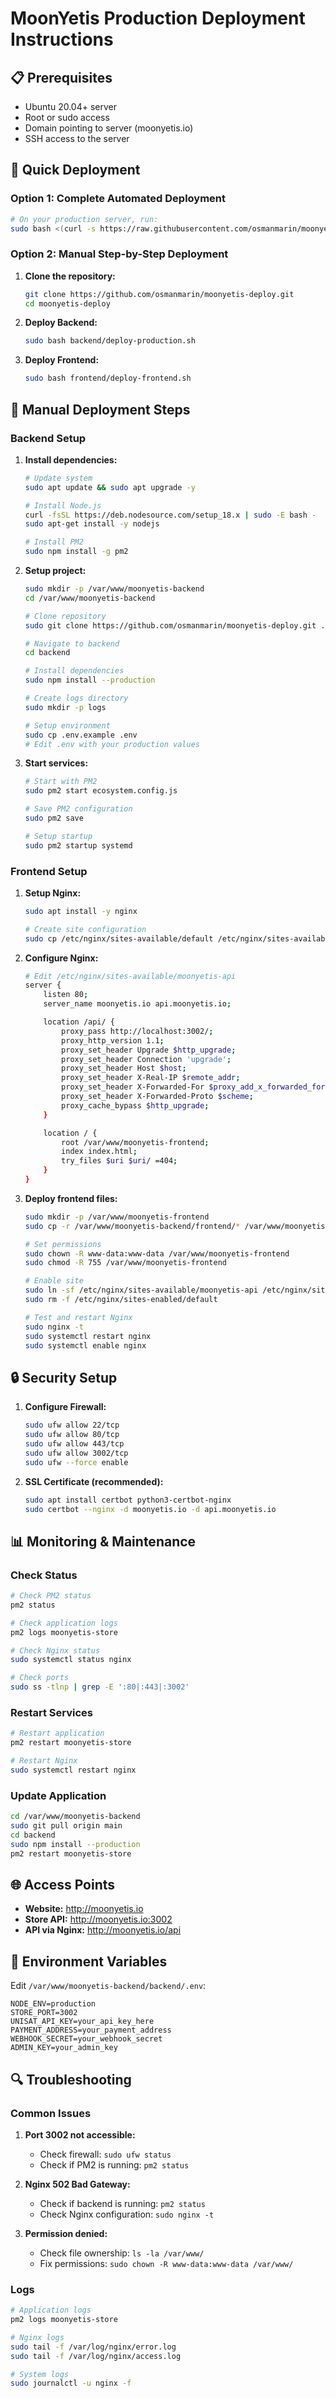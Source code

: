 # MoonYetis Production Deployment Instructions

## 📋 Prerequisites

- Ubuntu 20.04+ server
- Root or sudo access
- Domain pointing to server (moonyetis.io)
- SSH access to the server

## 🚀 Quick Deployment

### Option 1: Complete Automated Deployment

```bash
# On your production server, run:
sudo bash <(curl -s https://raw.githubusercontent.com/osmanmarin/moonyetis-deploy/main/deploy-all.sh)
```

### Option 2: Manual Step-by-Step Deployment

1. **Clone the repository:**
   ```bash
   git clone https://github.com/osmanmarin/moonyetis-deploy.git
   cd moonyetis-deploy
   ```

2. **Deploy Backend:**
   ```bash
   sudo bash backend/deploy-production.sh
   ```

3. **Deploy Frontend:**
   ```bash
   sudo bash frontend/deploy-frontend.sh
   ```

## 🔧 Manual Deployment Steps

### Backend Setup

1. **Install dependencies:**
   ```bash
   # Update system
   sudo apt update && sudo apt upgrade -y
   
   # Install Node.js
   curl -fsSL https://deb.nodesource.com/setup_18.x | sudo -E bash -
   sudo apt-get install -y nodejs
   
   # Install PM2
   sudo npm install -g pm2
   ```

2. **Setup project:**
   ```bash
   sudo mkdir -p /var/www/moonyetis-backend
   cd /var/www/moonyetis-backend
   
   # Clone repository
   sudo git clone https://github.com/osmanmarin/moonyetis-deploy.git .
   
   # Navigate to backend
   cd backend
   
   # Install dependencies
   sudo npm install --production
   
   # Create logs directory
   sudo mkdir -p logs
   
   # Setup environment
   sudo cp .env.example .env
   # Edit .env with your production values
   ```

3. **Start services:**
   ```bash
   # Start with PM2
   sudo pm2 start ecosystem.config.js
   
   # Save PM2 configuration
   sudo pm2 save
   
   # Setup startup
   sudo pm2 startup systemd
   ```

### Frontend Setup

1. **Setup Nginx:**
   ```bash
   sudo apt install -y nginx
   
   # Create site configuration
   sudo cp /etc/nginx/sites-available/default /etc/nginx/sites-available/moonyetis-api
   ```

2. **Configure Nginx:**
   ```bash
   # Edit /etc/nginx/sites-available/moonyetis-api
   server {
       listen 80;
       server_name moonyetis.io api.moonyetis.io;
   
       location /api/ {
           proxy_pass http://localhost:3002/;
           proxy_http_version 1.1;
           proxy_set_header Upgrade $http_upgrade;
           proxy_set_header Connection 'upgrade';
           proxy_set_header Host $host;
           proxy_set_header X-Real-IP $remote_addr;
           proxy_set_header X-Forwarded-For $proxy_add_x_forwarded_for;
           proxy_set_header X-Forwarded-Proto $scheme;
           proxy_cache_bypass $http_upgrade;
       }
   
       location / {
           root /var/www/moonyetis-frontend;
           index index.html;
           try_files $uri $uri/ =404;
       }
   }
   ```

3. **Deploy frontend files:**
   ```bash
   sudo mkdir -p /var/www/moonyetis-frontend
   sudo cp -r /var/www/moonyetis-backend/frontend/* /var/www/moonyetis-frontend/
   
   # Set permissions
   sudo chown -R www-data:www-data /var/www/moonyetis-frontend
   sudo chmod -R 755 /var/www/moonyetis-frontend
   
   # Enable site
   sudo ln -sf /etc/nginx/sites-available/moonyetis-api /etc/nginx/sites-enabled/
   sudo rm -f /etc/nginx/sites-enabled/default
   
   # Test and restart Nginx
   sudo nginx -t
   sudo systemctl restart nginx
   sudo systemctl enable nginx
   ```

## 🔒 Security Setup

1. **Configure Firewall:**
   ```bash
   sudo ufw allow 22/tcp
   sudo ufw allow 80/tcp
   sudo ufw allow 443/tcp
   sudo ufw allow 3002/tcp
   sudo ufw --force enable
   ```

2. **SSL Certificate (recommended):**
   ```bash
   sudo apt install certbot python3-certbot-nginx
   sudo certbot --nginx -d moonyetis.io -d api.moonyetis.io
   ```

## 📊 Monitoring & Maintenance

### Check Status
```bash
# Check PM2 status
pm2 status

# Check application logs
pm2 logs moonyetis-store

# Check Nginx status
sudo systemctl status nginx

# Check ports
sudo ss -tlnp | grep -E ':80|:443|:3002'
```

### Restart Services
```bash
# Restart application
pm2 restart moonyetis-store

# Restart Nginx
sudo systemctl restart nginx
```

### Update Application
```bash
cd /var/www/moonyetis-backend
sudo git pull origin main
cd backend
sudo npm install --production
pm2 restart moonyetis-store
```

## 🌐 Access Points

- **Website:** http://moonyetis.io
- **Store API:** http://moonyetis.io:3002
- **API via Nginx:** http://moonyetis.io/api

## 📝 Environment Variables

Edit `/var/www/moonyetis-backend/backend/.env`:

```env
NODE_ENV=production
STORE_PORT=3002
UNISAT_API_KEY=your_api_key_here
PAYMENT_ADDRESS=your_payment_address
WEBHOOK_SECRET=your_webhook_secret
ADMIN_KEY=your_admin_key
```

## 🔍 Troubleshooting

### Common Issues

1. **Port 3002 not accessible:**
   - Check firewall: `sudo ufw status`
   - Check if PM2 is running: `pm2 status`

2. **Nginx 502 Bad Gateway:**
   - Check if backend is running: `pm2 status`
   - Check Nginx configuration: `sudo nginx -t`

3. **Permission denied:**
   - Check file ownership: `ls -la /var/www/`
   - Fix permissions: `sudo chown -R www-data:www-data /var/www/`

### Logs
```bash
# Application logs
pm2 logs moonyetis-store

# Nginx logs
sudo tail -f /var/log/nginx/error.log
sudo tail -f /var/log/nginx/access.log

# System logs
sudo journalctl -u nginx -f
```